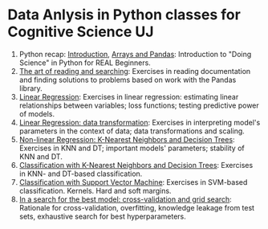 # Data Anlysis in Python classes for Cognitive Science UJ
1. Python recap: [Introduction](https://github.com/abelowska/dataPyIntro/blob/main/Classes_01_Introduction.ipynb), [Arrays and Pandas](https://github.com/abelowska/dataPyIntro/blob/main/Classes_01_Arrays.ipynb): Introduction to "Doing Science" in Python for REAL Beginners. 
2. [The art of reading and searching](https://github.com/abelowska/dataPy/blob/main/Classes_01_Reading.ipynb): Exercises in reading documentation and finding solutions to problems based on work with the Pandas library.
3. [Linear Regression](https://github.com/abelowska/dataPy/blob/main/Classes_03_Linear_Regression.ipynb): Exercises in linear regression: estimating linear relationships between variables; loss functions; testing predictive power of models.
4. [Linear Regression: data transformation](https://github.com/abelowska/dataPy/blob/main/Classes_04_Linear_Regression.ipynb): Exercises in interpreting model's parameters in the context of data; data transformations and scaling.
5. [Non-linear Regression: K-Nearest Neighbors and Decision Trees](https://github.com/abelowska/dataPy/blob/main/Classes_05_KNN_DT.ipynb): Exercises in KNN and DT; important models' parameters; stability of KNN and DT.
6. [Classification with K-Nearest Neighbors and Decision Trees](https://github.com/abelowska/dataPy/blob/main/Classes_06_KNN_DT_Classification.ipynb): Exercises in KNN- and DT-based classification.
7. [Classification with Support Vector Machine](https://github.com/abelowska/dataPy/blob/main/Classes_07_SVM_Classification.ipynb): Exercises in SVM-based classification. Kernels. Hard and soft margins.
8. [In a search for the best model: cross-validation and grid search](https://github.com/abelowska/dataPy/blob/main/Classes_08_model_selection.ipynb): Rationale for cross-validation, overfitting, knowledge leakage from test sets, exhaustive search for best hyperparameters.
